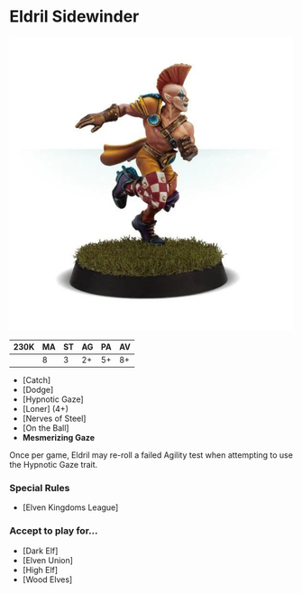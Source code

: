 # Eldril Sidewinder

![](../media/starplayers/BBEldrilSidewinder01.jpg)

| 230K  | MA | ST | AG | PA | AV |
| --- | --- | --- | --- | --- | --- |
| | 8 | 3 | 2+ | 5+ | 8+ |

* [Catch]
* [Dodge]
* [Hypnotic Gaze]
* [Loner] (4+)
* [Nerves of Steel]
* [On the Ball]
* **Mesmerizing Gaze**

Once per game, Eldril may re-roll a failed Agility test when attempting to use the Hypnotic Gaze trait.

### Special Rules
* [Elven Kingdoms League]

### Accept to play for...
* [Dark Elf]
* [Elven Union]
* [High Elf]
* [Wood Elves]
